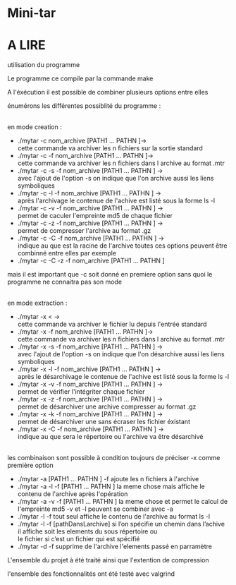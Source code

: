 # Mini-tar

# A LIRE 


utilisation du programme

Le programme ce compile par la commande make

A l'éxécution il est possible de combiner plusieurs options entre elles </br>

énumérons les différentes possiblité du programme : </br></br>

en mode creation : </br>
<ul>
	<li>./mytar -c nom_archive [PATH1 ... PATHN ]-> </br>cette commande va archiver les n fichiers sur la sortie standard </li>
	<li>./mytar -c -f nom_archive [PATH1 ... PATHN ]-> </br>cette commande va archiver les n fichiers dans l archive au format .mtr</li>
	<li>./mytar -c -s -f nom_archive [PATH1 ... PATHN ] -> </br>avec l'ajout de l'option -s on indique que l'on archive aussi les liens symboliques</li>
	<li>./mytar -c -l -f nom_archive [PATH1 ... PATHN ] -> </br>après l'archivage le contenue de l'achive est listé sous la forme ls -l</li>
	<li>./mytar -c -v -f nom_archive [PATH1 ... PATHN ] -> </br>permet de caculer l'empreinte md5 de chaque fichier</li>
	<li>./mytar -c -z -f nom_archive [PATH1 ... PATHN ] -> </br>permet de compresser l'archive au format .gz</li>
	<li>./mytar -c -C <rep> -f nom_archive [PATH1 ... PATHN ] -> </br>indique au que <rep> est la racine de l'archive
toutes ces options peuvent être combinné entre elles par exemple  </li>
	<li>./mytar -c -C <rep> -z -f nom_archive [PATH1 ... PATHN ]</li>
	</ul>	
mais il est important que -c soit donné en premiere option sans quoi le programme ne connaitra pas son mode</br></br>

en mode extraction : 
<ul>
	<li>./mytar -x < <nom_archive> -> </br>cette commande va archiver le fichier lu depuis l'entrée standard</li>
	<li>./mytar -x -f nom_archive [PATH1 ... PATHN ]-> </br>
	cette commande va archiver les n fichiers dans l archive au format .mtr</li>
	<li>./mytar -x -s -f nom_archive [PATH1 ... PATHN ] -> </br>
	avec l'ajout de l'option -s on indique que l'on désarchive aussi les liens symboliques</li>
	<li>./mytar -x -l -f nom_archive [PATH1 ... PATHN ] -> </br>
	après le désarchivage le contenue de l'achive est listé sous la forme ls -l</li>
	<li>./mytar -x -v -f nom_archive [PATH1 ... PATHN ] -></br> 
	permet de vérifier l'intégriter chaque fichier</li>
	<li>./mytar -x -z -f nom_archive [PATH1 ... PATHN ] -></br> 
	permet de désarchiver une archive compresser au format .gz</li>
	<li>./mytar -x -k -f nom_archive [PATH1 ... PATHN ] -> </br>
	permet de désarchiver une sans écraser les fichier éxistant</li>
	<li>./mytar -x -C <rep> -f nom_archive [PATH1 ... PATHN ] -> </br>
	indique au que <rep> sera le répertoire ou l'archive va être désarchivé 
</ul>	
	</br>
	les combinaison sont possible à condition toujours de préciser -x comme première option</br>
<ul>
<li>./mytar -a [PATH1 ... PATHN ] -f <archive>  ajoute les n fichiers à l'archive </li>

<li>./mytar -a -l -f <archive> [PATH1 ... PATHN ] la meme chose mais affiche le contenu de l'archive après l'opération</li>

<li>./mytar -a -v -f <archive> [PATH1 ... PATHN ] la meme chose et permet le calcul de l'empreinte md5
 -v et -l peuvent se combiner avec -a </li>

<li>./mytar -l -f <archive> tout seul affiche le contenu de l'archive au format ls -l </li>

<li>./mytar -l -f <archive> [pathDansLarchive] si l’on spécifie un chemin dans l’achive il affiche soit les elements du sous répertoire ou</br> le fichier si c’est un fichier qui est spécifié</li>
<li>./mytar -d <element> -f <archive> supprime de l'archive l'elements passé en parramètre</li>
</ul>
L'ensemble du projet à été traité ainsi que l'extention de compression </br>

l'ensemble des fonctionnalités ont été testé avec valgrind</br>

